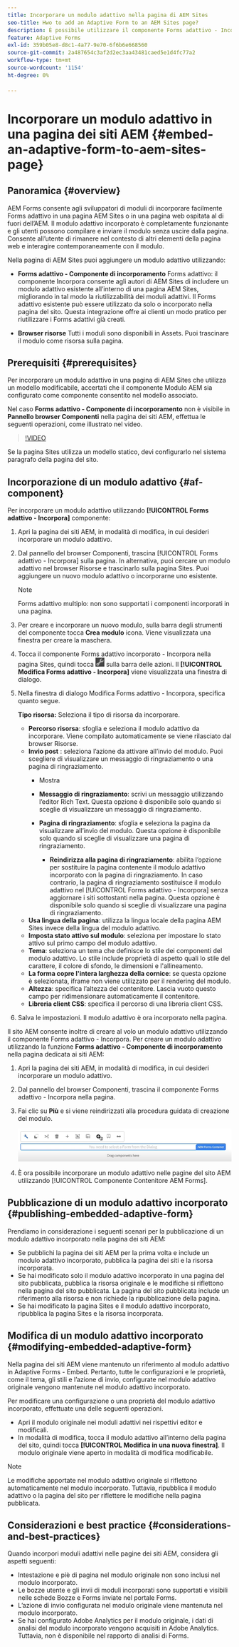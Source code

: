 ```yaml
---
title: Incorporare un modulo adattivo nella pagina di AEM Sites
seo-title: Hwo to add an Adaptive Form to an AEM Sites page?
description: È possibile utilizzare il componente Forms adattivo - Incorpora per aggiungere o incorporare Forms adattivo in una pagina AEM Sites per compilare e inviare un modulo senza uscire dalle pagine AEM Sites.
feature: Adaptive Forms
exl-id: 359b05e8-d8c1-4a77-9e70-6f6b6e668560
source-git-commit: 2a487654c3af2d2ec3aa43481caed5e1d4fc77a2
workflow-type: tm+mt
source-wordcount: '1154'
ht-degree: 0%

---
```


# Incorporare un modulo adattivo in una pagina dei siti AEM {#embed-an-adaptive-form-to-aem-sites-page}

## Panoramica {#overview}

AEM Forms consente agli sviluppatori di moduli di incorporare facilmente Forms adattivo in una pagina AEM Sites o in una pagina web ospitata al di fuori dell’AEM. Il modulo adattivo incorporato è completamente funzionante e gli utenti possono compilare e inviare il modulo senza uscire dalla pagina. Consente all’utente di rimanere nel contesto di altri elementi della pagina web e interagire contemporaneamente con il modulo.



<!-- For information about embedding an Adaptive Form in an external web page, see [Embed Adaptive Form in external web page](/help/forms/using/embed-adaptive-form-external-web-page.md). -->

Nella pagina di AEM Sites puoi aggiungere un modulo adattivo utilizzando:

* **Forms adattivo - Componente di incorporamento**
Forms adattivo: il componente Incorpora consente agli autori di AEM Sites di includere un modulo adattivo esistente all’interno di una pagina AEM Sites, migliorando in tal modo la riutilizzabilità dei moduli adattivi. Il Forms adattivo esistente può essere utilizzato da solo o incorporato nella pagina del sito. Questa integrazione offre ai clienti un modo pratico per riutilizzare i Forms adattivi già creati.

* **Browser risorse**
Tutti i moduli sono disponibili in Assets. Puoi trascinare il modulo come risorsa sulla pagina.

## Prerequisiti {#prerequisites}

Per incorporare un modulo adattivo in una pagina di AEM Sites che utilizza un modello modificabile, accertati che il componente Modulo AEM sia configurato come componente consentito nel modello associato.

Nel caso **Forms adattivo - Componente di incorporamento** non è visibile in **Pannello browser Componenti** nella pagina dei siti AEM, effettua le seguenti operazioni, come illustrato nel video.

>[!VIDEO](https://video.tv.adobe.com/v/3410544)

Se la pagina Sites utilizza un modello statico, devi configurarlo nel sistema paragrafo della pagina del sito.

## Incorporazione di un modulo adattivo {#af-component}

Per incorporare un modulo adattivo utilizzando **[!UICONTROL Forms adattivo - Incorpora]** componente:

1. Apri la pagina dei siti AEM, in modalità di modifica, in cui desideri incorporare un modulo adattivo.
1. Dal pannello del browser Componenti, trascina [!UICONTROL Forms adattivo - Incorpora] sulla pagina. In alternativa, puoi cercare un modulo adattivo nel browser Risorse e trascinarlo sulla pagina Sites. Puoi aggiungere un nuovo modulo adattivo o incorporarne uno esistente.

   >[!NOTE]
   >
   >Forms adattivo multiplo: non sono supportati i componenti incorporati in una pagina.

1. Per creare e incorporare un nuovo modulo, sulla barra degli strumenti del componente tocca **Crea modulo** icona. Viene visualizzata una finestra per creare la maschera.

1. Tocca il componente Forms adattivo incorporato - Incorpora nella pagina Sites, quindi tocca ![icona_impostazioni](assets/settings_icon.png) sulla barra delle azioni. Il **[!UICONTROL Modifica Forms adattivo - Incorpora]** viene visualizzata una finestra di dialogo.
1. Nella finestra di dialogo Modifica Forms adattivo - Incorpora, specifica quanto segue.

   **Tipo risorsa:** Seleziona il tipo di risorsa da incorporare.
   * **Percorso risorsa**: sfoglia e seleziona il modulo adattivo da incorporare. Viene compilato automaticamente se viene rilasciato dal browser Risorse.
   * **Invio post** : seleziona l’azione da attivare all’invio del modulo. Puoi scegliere di visualizzare un messaggio di ringraziamento o una pagina di ringraziamento.
      * Mostra

      * **Messaggio di ringraziamento**: scrivi un messaggio utilizzando l’editor Rich Text. Questa opzione è disponibile solo quando si sceglie di visualizzare un messaggio di ringraziamento.
      * **Pagina di ringraziamento**: sfoglia e seleziona la pagina da visualizzare all’invio del modulo. Questa opzione è disponibile solo quando si sceglie di visualizzare una pagina di ringraziamento.
         * **Reindirizza alla pagina di ringraziamento**: abilita l’opzione per sostituire la pagina contenente il modulo adattivo incorporato con la pagina di ringraziamento. In caso contrario, la pagina di ringraziamento sostituisce il modulo adattivo nel [!UICONTROL Forms adattivo - Incorpora] senza aggiornare i siti sottostanti nella pagina. Questa opzione è disponibile solo quando si sceglie di visualizzare una pagina di ringraziamento.
   * **Usa lingua della pagina**: utilizza la lingua locale della pagina AEM Sites invece della lingua del modulo adattivo.
   * **Imposta stato attivo sul modulo**: seleziona per impostare lo stato attivo sul primo campo del modulo adattivo.
   * **Tema**: seleziona un tema che definisce lo stile dei componenti del modulo adattivo. Lo stile include proprietà di aspetto quali lo stile del carattere, il colore di sfondo, le dimensioni e l&#39;allineamento.
   * **La forma copre l&#39;intera larghezza della cornice**: se questa opzione è selezionata, iframe non viene utilizzato per il rendering del modulo.
   * **Altezza**: specifica l’altezza del contenitore. Lascia vuoto questo campo per ridimensionare automaticamente il contenitore.
   * **Libreria client CSS**: specifica il percorso di una libreria client CSS.

1. Salva le impostazioni. Il modulo adattivo è ora incorporato nella pagina.

Il sito AEM consente inoltre di creare al volo un modulo adattivo utilizzando il componente Forms adattivo - Incorpora. Per creare un modulo adattivo utilizzando la funzione **Forms adattivo - Componente di incorporamento** nella pagina dedicata ai siti AEM:
1. Apri la pagina dei siti AEM, in modalità di modifica, in cui desideri incorporare un modulo adattivo.
1. Dal pannello del browser Componenti, trascina il componente Forms adattivo - Incorpora nella pagina.
1. Fai clic su **Più** e si viene reindirizzati alla procedura guidata di creazione del modulo.

   ![Forms adattivo: componente Incorpora](/help/forms/assets/aemformcontainer.png)

1. È ora possibile incorporare un modulo adattivo nelle pagine del sito AEM utilizzando [!UICONTROL Componente Contenitore AEM Forms].

## Pubblicazione di un modulo adattivo incorporato {#publishing-embedded-adaptive-form}

Prendiamo in considerazione i seguenti scenari per la pubblicazione di un modulo adattivo incorporato nella pagina dei siti AEM:

* Se pubblichi la pagina dei siti AEM per la prima volta e include un modulo adattivo incorporato, pubblica la pagina dei siti e la risorsa incorporata.
* Se hai modificato solo il modulo adattivo incorporato in una pagina del sito pubblicata, pubblica la risorsa originale e le modifiche si riflettono nella pagina del sito pubblicata. La pagina del sito pubblicata include un riferimento alla risorsa e non richiede la ripubblicazione della pagina.
* Se hai modificato la pagina Sites e il modulo adattivo incorporato, ripubblica la pagina Sites e la risorsa incorporata.

## Modifica di un modulo adattivo incorporato  {#modifying-embedded-adaptive-form}

Nella pagina dei siti AEM viene mantenuto un riferimento al modulo adattivo in Adaptive Forms - Embed. Pertanto, tutte le configurazioni e le proprietà, come il tema, gli stili e l’azione di invio, configurate nel modulo adattivo originale vengono mantenute nel modulo adattivo incorporato.

Per modificare una configurazione o una proprietà del modulo adattivo incorporato, effettuate una delle seguenti operazioni.

* Apri il modulo originale nei moduli adattivi nei rispettivi editor e modificali.
* In modalità di modifica, tocca il modulo adattivo all’interno della pagina del sito, quindi tocca **[!UICONTROL Modifica in una nuova finestra]**. Il modulo originale viene aperto in modalità di modifica modificabile.

>[!NOTE]
>
>Le modifiche apportate nel modulo adattivo originale si riflettono automaticamente nel modulo incorporato. Tuttavia, ripubblica il modulo adattivo o la pagina del sito per riflettere le modifiche nella pagina pubblicata.

## Considerazioni e best practice {#considerations-and-best-practices}

Quando incorpori moduli adattivi nelle pagine dei siti AEM, considera gli aspetti seguenti:

* Intestazione e piè di pagina nel modulo originale non sono inclusi nel modulo incorporato.
* Le bozze utente e gli invii di moduli incorporati sono supportati e visibili nelle schede Bozze e Forms inviate nel portale Forms.
* L’azione di invio configurata nel modulo originale viene mantenuta nel modulo incorporato.
* Se hai configurato Adobe Analytics per il modulo originale, i dati di analisi del modulo incorporato vengono acquisiti in Adobe Analytics. Tuttavia, non è disponibile nel rapporto di analisi di Forms.
